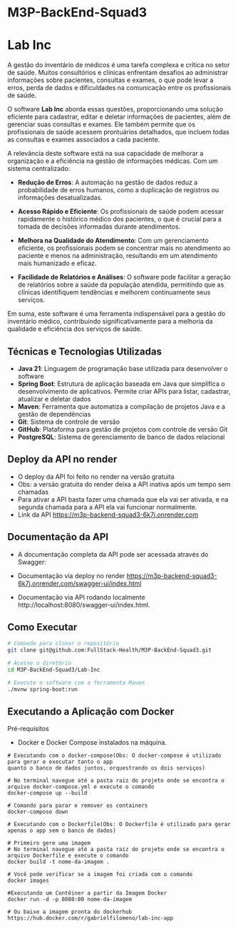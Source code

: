 # M3P-BackEnd-Squad3

# Lab Inc

A gestão do inventário de médicos é uma tarefa complexa e crítica no setor de saúde. Muitos consultórios e clínicas enfrentam desafios ao administrar informações sobre pacientes, consultas e exames, o que pode levar a erros, perda de dados e dificuldades na comunicação entre os profissionais de saúde.

O software **Lab Inc** aborda essas questões, proporcionando uma solução eficiente para cadastrar, editar e deletar informações de pacientes, além de gerenciar suas consultas e exames. Ele também permite que os profissionais de saúde acessem prontuários detalhados, que incluem todas as consultas e exames associados a cada paciente.

A relevância deste software está na sua capacidade de melhorar a organização e a eficiência na gestão de informações médicas. Com um sistema centralizado:

- **Redução de Erros**: A automação na gestão de dados reduz a probabilidade de erros humanos, como a duplicação de registros ou informações desatualizadas.

- **Acesso Rápido e Eficiente**: Os profissionais de saúde podem acessar rapidamente o histórico médico dos pacientes, o que é crucial para a tomada de decisões informadas durante atendimentos.

- **Melhora na Qualidade do Atendimento**: Com um gerenciamento eficiente, os profissionais podem se concentrar mais no atendimento ao paciente e menos na administração, resultando em um atendimento mais humanizado e eficaz.

- **Facilidade de Relatórios e Análises**: O software pode facilitar a geração de relatórios sobre a saúde da população atendida, permitindo que as clínicas identifiquem tendências e melhorem continuamente seus serviços.

Em suma, este software é uma ferramenta indispensável para a gestão do inventário médico, contribuindo significativamente para a melhoria da qualidade e eficiência dos serviços de saúde.

## Técnicas e Tecnologias Utilizadas

- **Java 21**: Linguagem de programação base utilizada para desenvolver o software
- **Spring Boot**: Estrutura de aplicação baseada em Java que simplifica o desenvolvimento de aplicativos. Permite criar APIs para listar, cadastrar, atualizar e deletar dados
- **Maven**: Ferramenta que automatiza a compilação de projetos Java e a gestão de dependências
- **Git**: Sistema de controle de versão
- **GitHub**: Plataforma para gestão de projetos com controle de versão Git
- **PostgreSQL**: Sistema de gerenciamento de banco de dados relacional

## Deploy da API no render
- O deploy da API foi feito no render na versão gratuita
- Obs: a versão gratuita do render deixa a API inativa após um tempo sem chamadas
- Para ativar a API basta fazer uma chamada que ela vai ser ativada, e na segunda chamada para a API ela vai funcionar normalmente.
- Link da API https://m3p-backend-squad3-6k7j.onrender.com

## Documentação da API
- A documentação completa da API pode ser acessada através do Swagger:

- Documentação via deploy no render
https://m3p-backend-squad3-6k7j.onrender.com/swagger-ui/index.html

- Documentação via API rodando localmente
http://localhost:8080/swagger-ui/index.html.

## Como Executar


```bash
# Comando para clonar o repositório
git clone git@github.com:FullStack-Health/M3P-BackEnd-Squad3.git

# Acesse o diretório
cd M3P-BackEnd-Squad3/Lab-Inc

# Execute o software com a ferramenta Maven
./mvnw spring-boot:run
```

## Executando a Aplicação com Docker

  Pré-requisitos
  - Docker e Docker Compose instalados na máquina.
```
# Executando com o docker-compose(Obs: O docker-compose é utilizado para gerar e executar tanto o app
quanto o banco de dados juntos, orquestrando os dois serviços)

# No terminal navegue até a pasta raiz do projeto onde se encontra o arquivo docker-compose.yml e execute o comando
docker-compose up --build

# Comando para parar e remover os containers
docker-compose down

# Executando com o Dockerfile(Obs: O Dockerfile é utilizado para gerar apenas o app sem o banco de dados)

# Primeiro gere uma imagem
# No terminal navegue até a pasta raiz do projeto onde se encontra o arquivo Dockerfile e execute o comando
docker build -t nome-da-imagem .

# Você pode verificar se a imagem foi criada com o comando
docker images

#Executando um Contêiner a partir da Imagem Docker
docker run -d -p 8080:80 nome-da-imagem

# Ou baixe a imagem pronta do dockerhub
https://hub.docker.com/r/gabrielfilomeno/lab-inc-app
```
